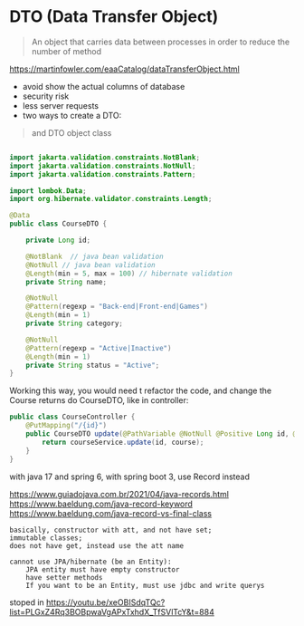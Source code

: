 # DTO (Data Transfer Object)

> An object that carries data between processes in order to reduce the number of method


https://martinfowler.com/eaaCatalog/dataTransferObject.html

- avoid show the actual columns of database
- security risk
- less server requests
- two ways to create a DTO:

> and DTO object class

```java

import jakarta.validation.constraints.NotBlank;
import jakarta.validation.constraints.NotNull;
import jakarta.validation.constraints.Pattern;

import lombok.Data;
import org.hibernate.validator.constraints.Length;

@Data
public class CourseDTO {

    private Long id;

    @NotBlank  // java bean validation
    @NotNull // java bean validation
    @Length(min = 5, max = 100) // hibernate validation
    private String name;

    @NotNull
    @Pattern(regexp = "Back-end|Front-end|Games")
    @Length(min = 1)
    private String category;

    @NotNull
    @Pattern(regexp = "Active|Inactive")
    @Length(min = 1)
    private String status = "Active";
}
```

Working this way, you would need t refactor the code, and change the Course returns do CourseDTO, like in controller:

```java
public class CourseController {
    @PutMapping("/{id}")
    public CourseDTO update(@PathVariable @NotNull @Positive Long id, @RequestBody @Valid Course course) {
        return courseService.update(id, course);
    }
}
```

with java 17 and spring 6, with spring boot 3, use Record instead

https://www.guiadojava.com.br/2021/04/java-records.html
https://www.baeldung.com/java-record-keyword
https://www.baeldung.com/java-record-vs-final-class



```agsl
basically, constructor with att, and not have set; 
immutable classes; 
does not have get, instead use the att name

cannot use JPA/hibernate (be an Entity):
    JPA entity must have empty constructor
    have setter methods
    If you want to be an Entity, must use jdbc and write querys
```

stoped in https://youtu.be/xeOBISdqTQc?list=PLGxZ4Rq3BOBpwaVgAPxTxhdX_TfSVlTcY&t=884